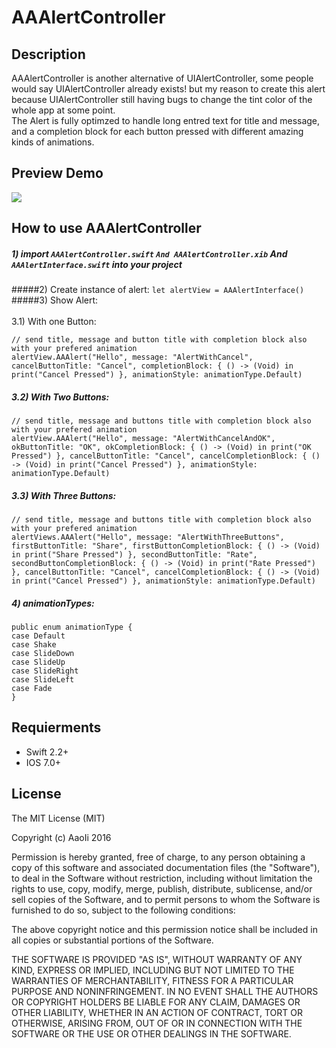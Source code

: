 # AAAlertController

## Description
AAAlertController is another alternative of UIAlertController, some people would say UIAlertController already exists! but my reason to create this alert because UIAlertController still having bugs to change the tint color of the whole app at some point.<br/>
The Alert is fully optimzed to handle long entred text for title and message, and a completion block for each button pressed with different amazing kinds of animations.

## Preview Demo
<img src="https://lh6.googleusercontent.com/pHwGEyVbVLzf-CH1qbfgpaERLa4GZLpAou_xVDJsNhyVEPkI-4pxkQ=w373-h642-p-b1-c0x00999999">

## How to use AAAlertController ##
##### 1) import ```AAAlertController.swift``` ```And AAAlertController.xib``` And ```AAAlertInterface.swift``` into your project <br/>
#####2) Create instance of alert: ```let alertView = AAAlertInterface()``` <br/>
#####3) Show Alert:<br/><br/>     3.1) With one Button:<br/>

``// send title, message and button title with completion block also with your prefered animation``</br>
``alertView.AAAlert("Hello", message: "AlertWithCancel", cancelButtonTitle: "Cancel", completionBlock: { () -> (Void) in
print("Cancel Pressed")
}, animationStyle: animationType.Default)``</br>

##### 3.2) With Two Buttons:<br/> 

``// send title, message and buttons title with completion block also with your prefered animation``</br>
``alertView.AAAlert("Hello", message: "AlertWithCancelAndOK", okButtonTitle: "OK", okCompletionBlock: { () -> (Void) in
print("OK Pressed")
}, cancelButtonTitle: "Cancel", cancelCompletionBlock: { () -> (Void) in
print("Cancel Pressed")
}, animationStyle: animationType.Default)``</br>

##### 3.3) With Three Buttons:<br/> 

``// send title, message and buttons title with completion block also with your prefered animation``</br>
        ``alertViews.AAAlert("Hello", message: "AlertWithThreeButtons", firstButtonTitle: "Share", firstButtonCompletionBlock: { () -> (Void) in
                print("Share Pressed")
            }, secondButtonTitle: "Rate", secondButtonCompletionBlock: { () -> (Void) in
                print("Rate Pressed")
            }, cancelButtonTitle: "Cancel", cancelCompletionBlock: { () -> (Void) in
                print("Cancel Pressed")
            }, animationStyle: animationType.Default)``</br>

##### 4) animationTypes:<br/> 

``public enum animationType {``<br/> 
``case Default``<br/> 
``case Shake``<br/> 
``case SlideDown``<br/> 
``case SlideUp``<br/> 
``case SlideRight``<br/> 
``case SlideLeft``<br/> 
``case Fade``<br/> 
``}``<br/> 


## Requierments ##
* Swift 2.2+
* IOS 7.0+

## License ##

The MIT License (MIT)

Copyright (c) AaoIi 2016

Permission is hereby granted, free of charge, to any person obtaining a copy of this software and associated documentation files (the "Software"), to deal in the Software without restriction, including without limitation the rights to use, copy, modify, merge, publish, distribute, sublicense, and/or sell copies of the Software, and to permit persons to whom the Software is furnished to do so, subject to the following conditions:

The above copyright notice and this permission notice shall be included in all copies or substantial portions of the Software.

THE SOFTWARE IS PROVIDED "AS IS", WITHOUT WARRANTY OF ANY KIND, EXPRESS OR IMPLIED, INCLUDING BUT NOT LIMITED TO THE WARRANTIES OF MERCHANTABILITY, FITNESS FOR A PARTICULAR PURPOSE AND NONINFRINGEMENT. IN NO EVENT SHALL THE AUTHORS OR COPYRIGHT HOLDERS BE LIABLE FOR ANY CLAIM, DAMAGES OR OTHER LIABILITY, WHETHER IN AN ACTION OF CONTRACT, TORT OR OTHERWISE, ARISING FROM, OUT OF OR IN CONNECTION WITH THE SOFTWARE OR THE USE OR OTHER DEALINGS IN THE SOFTWARE.
